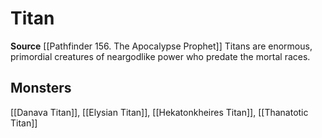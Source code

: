 ﻿---
id: '316'
name: Titan
rarity: Common
source: '[[DATABASE/source/Pathfinder 156. The Apocalypse Prophet|Pathfinder #156:
  The Apocalypse Prophet]]'
trait:
- Titan
type: Trait

---
# Titan

**Source** [[Pathfinder 156. The Apocalypse Prophet]]
Titans are enormous, primordial creatures of neargodlike power who predate the mortal races.

## Monsters

[[Danava Titan]], [[Elysian Titan]], [[Hekatonkheires Titan]], [[Thanatotic Titan]]
